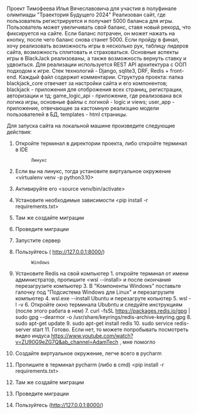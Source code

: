 Проект Тимофеева Илья Вячеславовича для участия в полуфинале олимпиады "Траектория Будущего 2024"
Реализован сайт, где пользователь регистрируется и получает 5000 баланса для игры. Пользователь может увеличивать свой баланс, ставя новый рекорд, что фиксируется на сайте. Если баланс потрачен, он может нажать на кнопку, после чего баланс снова станет 5000. Если пройду в финал, хочу реализовать возможность игры в несколько рук, таблицу лидеров сайта, возможность сплитовать и страховаться. Основные аспекты игры в BlackJack реализованы, а также возможность вернуть ставку и удвоиться.
Для реализации используется REST API архитектура с ООП подходом к игре.
Стек технологий - Django, sqlite3, DRF, Redis + front-end.
Каждый файл содержит комментарии.
Структура проекта: папка blackjack_core отвечает за настройки сайта и его компонентов; blackjack - приложения для отоброжения всех страниц, регистрации, авторизации и тд; game_logic_api - приложение, где реализована вся логика игры, основные файлы с логикой - logic и views; user_app - приложение, отвечающее за кастомную реализцию модели пользователей в БД, templates - html страницы.

Для запуска сайта на локальной машине произведите следующие действия:
1) Откройте терминал в директории проекта, либо откройте терминал в IDE


             Линукс
1) Если вы на линукс, тогда установите виртуальное окружение <virtualenv venv -p python3.10>
2) Активируйте его <source venv/bin/activate>
3) Установите необходимые зависимости <pip install -r requirements.txt>
4) Там же создайте миграции <python manage.py makemigrations>
5) Проведите миграции <python manage.py migrate>
6) Запустите сервер <python manage.py runserver>
7) Пользуйтесь ( http://127.0.0.1:8000/)

   
             Windows
0) Установите Redis на свой компьютер 1. откройте терминал от имени администратор, пропишите <wsl --install> и после окончания перезагрузите компьютер
    3. В "Компоненты Windows" поставьте галочку под "Подсистема Windows для Linux" и перезагрузите компьютер
    4. wsl.exe --install Ubuntu и перезагруте копьютер
    5. wsl -l -v
    6. Откройте окно терминала Ububntu и следуйте инструкциям (после этого рабата в нем)
    7. curl -fsSL  https://packages.redis.io/gpg | sudo gpg --dearmor -o /usr/share/keyrings/redis-archive-keyring.gpg
    8. sudo apt-get update
    9. sudo apt-get install redis
    10. sudo service redis-server start
    11. Готово. Если нет, то можете попробывать посмотреть видео индуса https://www.youtube.com/watch?v=ZU90G9eZG7Q&ab_channel=AdamTech  , мне помогло

1) Создайте виртуальное окружение, легче всего в pycharm
2) Пропишите в терминал pycharm (либо в сmd) <pip install -r requirements.txt>
3) Там же создайте миграции <python manage.py makemigrations>
4) Проведите миграции <python manage.py migrate>
5) Пользуйтесь (http://127.0.0.1:8000/)
